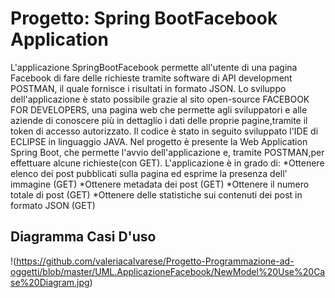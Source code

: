 # Progetto: Spring BootFacebook Application

L'applicazione SpringBootFacebook permette all'utente di una pagina Facebook di fare delle richieste tramite software di API development POSTMAN, il quale fornisce i risultati in formato JSON. Lo sviluppo dell'applicazione è stato possibile grazie al sito open-source FACEBOOK FOR DEVELOPERS, una pagina web che permette agli sviluppatori e alle aziende di conoscere più in dettaglio i dati delle proprie pagine,tramite il token di accesso autorizzato. Il codice è stato in seguito sviluppato l'IDE di ECLIPSE in linguaggio JAVA. Nel progetto è presente la Web Application Spring Boot, che permette l'avvio dell'applicazione e, tramite POSTMAN,per effettuare alcune richieste(con GET). 
L'applicazione è in grado di:
*Ottenere elenco dei post pubblicati sulla pagina ed esprime la presenza dell' immagine (GET)
*Ottenere metadata dei post (GET)
*Ottenere il numero totale di post (GET)
*Ottenere delle statistiche sui contenuti dei post in formato JSON (GET)
 
 ## Diagramma Casi D'uso
 !(https://github.com/valeriacalvarese/Progetto-Programmazione-ad-oggetti/blob/master/UML.ApplicazioneFacebook/NewModel%20Use%20Case%20Diagram.jpg)
